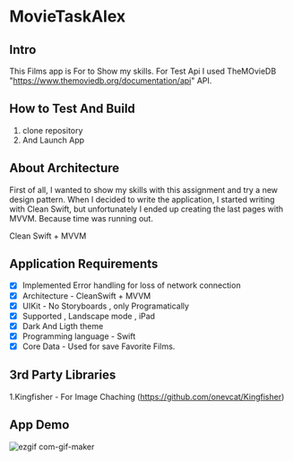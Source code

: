 # MovieTaskAlex
## Intro

This Films app is For to Show my skills.  For Test Api I used TheMOvieDB
"https://www.themoviedb.org/documentation/api" API.

## How to Test And Build

1) clone repository
2) And Launch App 

## About Architecture 
First of all, I wanted to show my skills with this assignment and try a new design pattern. 
When I decided to write the application, I started writing with Clean Swift, 
but unfortunately I ended up creating the last pages with MVVM. Because time was running out.

Clean Swift + MVVM

## Application Requirements

- [x] Implemented  Error handling for loss of network connection
- [x] Architecture - CleanSwift + MVVM
- [x] UIKit - No Storyboards , only Programatically 
- [x] Supported , Landscape mode , iPad
- [x] Dark And Ligth theme
- [x] Programming language - Swift
- [x] Core Data - Used for save Favorite Films.

## 3rd Party Libraries 

1.Kingfisher - For Image Chaching (https://github.com/onevcat/Kingfisher)

## App Demo
![ezgif com-gif-maker](https://user-images.githubusercontent.com/66839861/186882981-d5435d05-e61e-4fb4-be47-4f912319eab5.gif)
